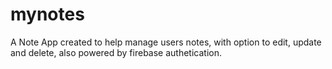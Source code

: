# mynotes

A Note App created to help manage users notes, with option to edit, update and delete, also powered by firebase authetication.

